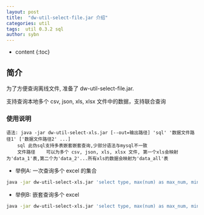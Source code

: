```yaml
---
layout: post
title:  "dw-util-select-file.jar 介绍"
categories: util
tags:  util 0.3.2 sql
author: sybn
---
```


* content
{:toc}

## 简介

为了方便查询离线文件, 准备了 dw-util-select-file.jar.

支持查询本地多个 csv, json, xls, xlsx 文件中的数据，支持联合查询





### 使用说明

```
语法: java -jar dw-util-select-xls.jar [--out=输出路径] 'sql' '数据文件路径1' ['数据文件路径2' ...]
	sql	此伪sql支持多表嵌套嵌套查询,少部分语法与mysql不一致
	文件路径	可以为多个 csv, json, xls, xlsx 文件, 第一个xls会映射为'data_1'表,第二个为'data_2'...所有xls的数据会映射为'data_all'表
```
	
* 举例A: 一次查询多个 excel 的集合

```bash
java -jar dw-util-select-xls.jar 'select type, max(num) as max_num, min(num) as min_num from data_all where type != 'A' group by type order by type' 'd:/num_1.xlsx' 'd:/num2.xlsx'
```

* 举例B: 嵌套查询多个 excel

```bash
java -jar dw-util-select-xls.jar 'select type, max(num) as max_num, min(num) as min_num from data_1 where type not in (select type from data_2 where id = 2) group by type order by type' 'd:/num_1.xlsx' 'd:/type.xls'
```

